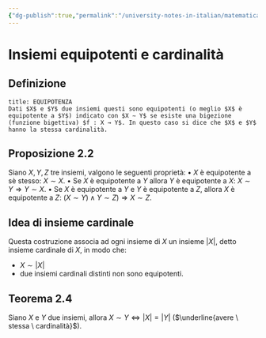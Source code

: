 ```yaml
---
{"dg-publish":true,"permalink":"/university-notes-in-italian/matematica-discreta/teoria/insiemi-equipotenti-e-cardinalita/","created":"2022-03-18T16:36:40.454+01:00","updated":"2023-01-23T16:26:33.750+01:00"}
---
```


# Insiemi equipotenti e cardinalità
## Definizione
```ad-info
title: EQUIPOTENZA
Dati $X$ e $Y$ due insiemi questi sono equipotenti (o meglio $X$ è equipotente a $Y$) indicato con $X ∼ Y$ se esiste una bigezione (funzione bigettiva) $f : X → Y$. In questo caso si dice che $X$ e $Y$ hanno la stessa cardinalità.
```
## Proposizione 2.2
Siano $X, Y, Z$ tre insiemi, valgono le seguenti proprietà:
• $X$ è equipotente a sè stesso: $X ∼ X$.
• Se $X$ è equipotente a $Y$ allora $Y$ è equipotente a $X$: $X ∼ Y ⇒ Y ∼ X$.
• Se $X$ è equipotente a $Y$ e $Y$ è equipotente a $Z$, allora $X$ è equipotente a $Z$: $(X ∼ Y )∧Y ∼ Z) ⇒ X ∼ Z$.

## Idea di insieme cardinale
Questa costruzione associa ad ogni insieme di $X$ un insieme $|X|$, detto insieme cardinale di $X$, in modo che:
- $X ∼ |X|$
- due insiemi cardinali distinti non sono equipotenti.

## Teorema 2.4
Siano $X$ e $Y$ due insiemi, allora $X ∼ Y ⇔ |X| = |Y|$ ($\underline{avere \ stessa \ cardinalità}$).
